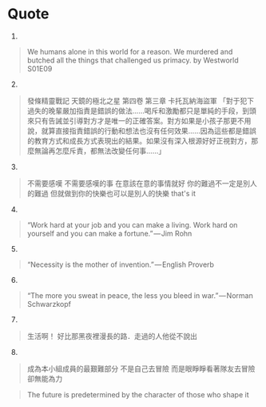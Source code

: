 # Quote

1.

> We humans alone in this world for a reason. We murdered and butched all the things that challenged us primacy. by Westworld S01E09

2.

> 發條精靈戰記 天鏡的極北之星 第四卷 第三章 卡托瓦納海盜軍
>「對于犯下過失的晚輩嚴加指責是錯誤的做法……喝斥和激勵都只是單純的手段，到頭來只有告誡並引導對方才是唯一的正確答案。對方如果是小孩子那更不用說，就算直接指責錯誤的行動和想法也沒有任何效果……因為這些都是錯誤的教育方式和成長方式表現出的結果。如果沒有深入根源好好正視對方，那麼無論再怎麼斥責，都無法改變任何事……」

3.

> 不需要感嘆 不需要感嘆的事
> 在意該在意的事情就好
> 你的難過不一定是別人的難過
> 但就做到你的快樂也可以是別人的快樂 that's it

4.

> “Work hard at your job and you can make a living. Work hard on yourself and you can make a fortune.” — Jim Rohn

5.

> “Necessity is the mother of invention.” — English Proverb

6.

> “The more you sweat in peace, the less you bleed in war.” — Norman Schwarzkopf

7.

> 生活啊！ 好比那黑夜裡漫長的路．走過的人他從不說出

8.

> 成為本小組成員的最艱難部分 不是自己去冒險 而是眼睜睜看著隊友去冒險卻無能為力

> The future is predetermined by the character of those who shape it
